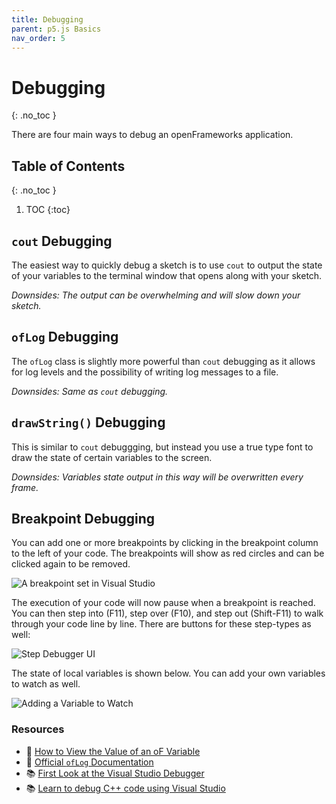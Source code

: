 ```yaml
---
title: Debugging
parent: p5.js Basics
nav_order: 5
---
```


<!-- prettier-ignore-start -->

# Debugging
{: .no_toc }

There are four main ways to debug an openFrameworks application.

## Table of Contents
{: .no_toc }

1. TOC
{:toc}

<!-- prettier-ignore-end -->

## `cout` Debugging

The easiest way to quickly debug a sketch is to use `cout` to output the state of your variables to the terminal window that opens along with your sketch.

_Downsides: The output can be overwhelming and will slow down your sketch._

## `ofLog` Debugging

The `ofLog` class is slightly more powerful than `cout` debugging as it allows for log levels and the possibility of writing log messages to a file.

_Downsides: Same as `cout` debugging._

## `drawString()` Debugging

This is similar to `cout` debuggging, but instead you use a true type font to draw the state of certain variables to the screen.

_Downsides: Variables state output in this way will be overwritten every frame._

## Breakpoint Debugging

You can add one or more breakpoints by clicking in the breakpoint column to the left of your code. The breakpoints will show as red circles and can be clicked again to be removed.

![A breakpoint set in Visual Studio](breakpoint.png)

The execution of your code will now pause when a breakpoint is reached. You can then step into (F11), step over (F10), and step out (Shift-F11) to walk through your code line by line. There are buttons for these step-types as well:

![Step Debugger UI](step-buttons.png)

The state of local variables is shown below. You can add your own variables to watch as well.

![Adding a Variable to Watch](watch.png)

### Resources

- 📙 [How to View the Value of an oF Variable](https://openframeworks.cc/learning/01_basics/how_to_view_value/)
- 📗 [Official `ofLog` Documentation](https://openframeworks.cc/documentation/utils/ofLog/)
- 📚 [First Look at the Visual Studio Debugger](https://docs.microsoft.com/en-us/visualstudio/debugger/debugger-feature-tour)
- 📚 [Learn to debug C++ code using Visual Studio](https://docs.microsoft.com/en-us/visualstudio/debugger/getting-started-with-the-debugger-cpp)
